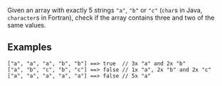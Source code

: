 Given an array with exactly 5 strings `"a"`, `"b"` or `"c"` (`char`s in Java, `character`s in Fortran), check if the array contains three and two of the same values.

## Examples

```
["a", "a", "a", "b", "b"] ==> true  // 3x "a" and 2x "b"
["a", "b", "c", "b", "c"] ==> false // 1x "a", 2x "b" and 2x "c"
["a", "a", "a", "a", "a"] ==> false // 5x "a"
```
